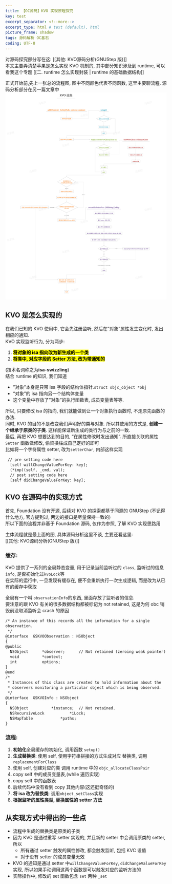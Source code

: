 ```yaml
---
title: 【OC源码】KVO 实现原理探究
key: test
excerpt_separator: <!--more-->
excerpt_type: html # text (default), html
picture_frame: shadow
tags: 源码解析 OC基石
coding: UTF-8
--- 
```


对源码探究部分写在这: [[其他: KVO源码分析(GNUStep 版)]]  
本文主要弄清楚苹果是怎么实现 KVO 机制的, 其中部分知识涉及到 runtime, 可以看我这个专题 [[二. runtime 怎么实现封装 | runtime 的基础数据结构]]  
  
正式开始前,先上一张总的流程图, 图中不同颜色代表不同函数, 这里主要聊流程. 源码分析部分在另一篇文章中  
![](/assets/images/源码解析/kvo/kvo.png)  
  
## KVO 是怎么实现的  
在我们已知的 KVO 使用中, 它会先注册监听, 然后在”对象”属性发生变化时, 发出相应的通知.  
KVO 实现监听行为, 分为两步:

1.  **<mark>将对象的 isa 指向改为新生成的一个类</mark>**      
2.  **<mark>将类中, 对应字段的 Setter 方法, 改为带通知的</mark>**    

(技术名词称之为**isa-swizzling**)  
结合 runtime 的知识, 我们知道  
* ”对象”本身是只带 isa 字段的结构体指针.`struct objc_object *obj`  
* “对象”的 isa 指向另一个结构体变量  
* 这个变量中存放了”对象”的执行函数表, 成员变量表等等.  
  
所以, 只要修改 isa 的指向, 我们就能做到让一个对象执行函数时, 不走原先函数的办法.  
同时, KVO 的目的不是改变我们声明好的类与对象. 所以其使用的方式是, **创建一个继承于原类的子类**. 这样能保证新生成的类行为与之前的一致.  
最后, 再把 KVO 想要达到的目的, “在属性修改时发出通知”. 所直接关联的属性 `Setter` 函数做修改, 偷梁换柱成自己定好的即可  
比如将一个字符属性 setter, 改为`setterChar`, 内部这样实现  

```objc  
 // pre setting code here  
  [self willChangeValueForKey: key];  
  (*imp)(self, _cmd, val);  
  // post setting code here  
  [self didChangeValueForKey: key];  
```  
  
## KVO 在源码中的实现方式  

首先, Foundation 没有开源, 后续对 KVO 的探索都基于同源的 GNUStep (不记得什么地方, 官方提到过, 两边的接口是尽量保持一致的)  
所以下面的流程并非基于 Foundation 源码, 仅作为参照, 了解 KVO 实现思路用  
  
主体流程就是最上面的图, 具体源码分析这里不谈, 主要还看这里:   
[[其他: KVO源码分析(GNUStep 版)]]  
  
### 缓存:  

KVO 提供了一系列的全局静态变量, 用于记录当前监听过的 `class`, 监听过的信息`info`, 是否初始化过`kvoLock`等  
在实际的运行中, 一旦发现有缓存在, 便不会重新执行一次生成逻辑, 而是改为从已有的缓存中获取  
  
全局有一个叫 `observationInfo`的东西, 里面存放了监听者的信息.  
要注意的跟 KVO 有关的很多数据结构都被标记为 not retained, 这是为何 obc 销毁前没取消监听会 crash 的原因  

```objc  
/* An instance of this records all the information for a single observation.  
 */  
@interface	GSKVOObservation : NSObject  
{  
@public  
  NSObject      *observer;      // Not retained (zeroing weak pointer)  
  void          *context;  
  int           options;  
}  
@end  
/*  
 * Instances of this class are created to hold information about the  
 * observers monitoring a particular object which is being observed.  
 */  
@interface	GSKVOInfo : NSObject  
{  
  NSObject	        *instance;	// Not retained.  
  NSRecursiveLock	        *iLock;  
  NSMapTable	        *paths;  
}  
```  
  
### 流程:  
1. **初始化**全局缓存的初始化, 调用函数 `setup()`  
2. **生成替换类**: 使用 self, 使用字符串拼接的方式生成对应 替换类, 调用`replacementForClass`  
  1. 使用 self, 创建对应的类 调用 runtime 中的 `objc_allocateClassPair`  
  2. copy self 中的成员变量表,(while 遍历实现)  
  3. copy self 中的函数表   
  4. 后续代码中没有看到 copy 其他内容(这还挺奇怪的)  
3. **将 isa 改为替换类**: 调用`object_setClass`实现  
4. **根据监听的属性类型, 替换属性的 setter 方法**  
  
## 从实现方式中得出的一些点  
* 流程中生成的替换类是原类的子类  
* 因为 KVO 是通过重写 setter 实现的, 并且新的 setter 中会调用原类的 setter, 所以  
  * 所有通过 setter 触发的属性修改, 都会触发监听, 包括 KVC 设值  
  * 对于没有 setter 的成员变量无效  
* KVO 的通知是通过 setter 中`willChangeValueForKey`, `didChangeValueForKey` 实现, 所以如果手动调用这两个函数是可以触发对应的监听方法的  
* 实际操作中, 修改的 set 函数包含 `set` 两种 `_set`  
  